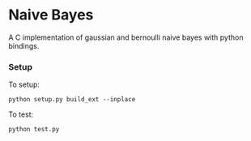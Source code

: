 # Naive Bayes

A C implementation of gaussian and bernoulli naive bayes with python bindings.

### Setup

To setup:

`python setup.py build_ext --inplace`

To test:

`python test.py`

